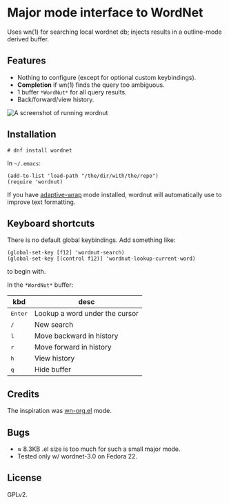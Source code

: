 # Major mode interface to WordNet

Uses wn(1) for searching local wordnet db; injects results in a
outline-mode derived buffer.

## Features

* Nothing to configure (except for optional custom keybindings).
* **Completion** if wn(1) finds the query too ambiguous.
* 1 buffer `*WordNut*` for all query results.
* Back/forward/view history.

![A screenshot of running wordnut](https://raw.github.com/gromnitsky/wordnut/master/screenshot1.png)

## Installation

	# dnf install wordnet

In `~/.emacs`:

	(add-to-list 'load-path "/the/dir/with/the/repo")
	(require 'wordnut)

If you have
[adaptive-wrap](http://elpa.gnu.org/packages/adaptive-wrap.html) mode
installed, wordnut will automatically use to improve text formatting.

## Keyboard shortcuts

There is no default global keybindings. Add something like:

	(global-set-key [f12] 'wordnut-search)
	(global-set-key [(control f12)] 'wordnut-lookup-current-word)

to begin with.

In the `*WordNut*` buffer:

kbd               | desc
----------------- | -------------
<kbd>Enter</kbd>  | Lookup a word under the cursor
<kbd>/</kbd>      | New search
<kbd>l</kbd>      | Move backward in history
<kbd>r</kbd>      | Move forward in history
<kbd>h</kbd>      | View history
<kbd>q</kbd>      | Hide buffer

## Credits

The inspiration was [wn-org.el](http://emacswiki.org/emacs/wn-org.el)
mode.

## Bugs

* ≈ 8.3KB .el size is too much for such a small major mode.
* Tested only w/ wordnet-3.0 on Fedora 22.

## License

GPLv2.
